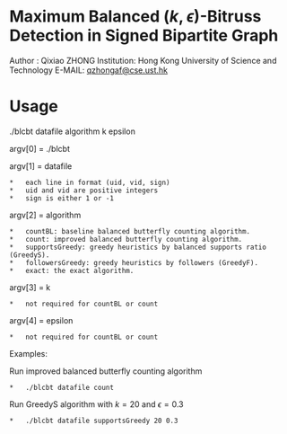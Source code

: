 # Maximum Balanced $(k, \epsilon)$-Bitruss Detection in Signed Bipartite Graph

Author : Qixiao ZHONG
Institution: Hong Kong University of Science and Technology
E-MAIL: qzhongaf@cse.ust.hk

# Usage
./blcbt datafile algorithm k epsilon

argv[0] = ./blcbt

argv[1] = datafile

	*	each line in format (uid, vid, sign)
    *   uid and vid are positive integers
    *   sign is either 1 or -1

argv[2] = algorithm

	*	countBL: baseline balanced butterfly counting algorithm.
    *   count: improved balanced butterfly counting algorithm.
    *   supportsGreedy: greedy heuristics by balanced supports ratio (GreedyS).
    *   followersGreedy: greedy heuristics by followers (GreedyF).
    *   exact: the exact algorithm.
	
argv[3] = k

    *   not required for countBL or count

	
argv[4] = epsilon

    *   not required for countBL or count
	
Examples:

Run improved balanced butterfly counting algorithm

	*	./blcbt datafile count

Run GreedyS algorithm with $k = 20$ and $\epsilon = 0.3$ 
	
	*	./blcbt datafile supportsGreedy 20 0.3